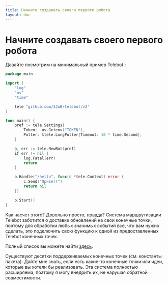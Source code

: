 ```yaml
---
title: Начните создавать своего первого робота
layout: doc
---
```


# Начните создавать своего первого робота
Давайте посмотрим на минимальный пример Telebot.:
```go
package main

import (
	"log"
	"os"
	"time"

	tele "github.com/3JoB/telebot/v2"
)

func main() {
	pref := tele.Settings{
		Token:  os.Getenv("TOKEN"),
		Poller: &tele.LongPoller{Timeout: 10 * time.Second},
	}

	b, err := tele.NewBot(pref)
	if err != nil {
		log.Fatal(err)
		return
	}

	b.Handle("/hello", func(c *tele.Context) error {
		c.Send("Привет!")
		return nil
	})

	b.Start()
}

```
Как насчет этого? Довольно просто, правда? Система маршрутизации Telebot заботится о доставке обновлений на свои конечные точки, поэтому для обработки любых значимых событий все, что вам нужно сделать, это подключить свою функцию к одной из предоставленных Telebot конечных точек.

Полный список вы можете найти [здесь](https://godoc.org/github.com/3JoB/telebot/v2#pkg-constants).

Существуют десятки поддерживаемых конечных точек (см. константы пакета). Дайте мне знать, если есть какие-то конечные точки или идеи, которые вы хотели бы реализовать. Эта система полностью расширяема, поэтому я могу внедрить их, не нарушая обратной совместимости.